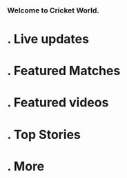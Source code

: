 
<html>
<head>
<title>Cricket World</title>
</head>
<body>

<h3>Welcome to Cricket World.</h3>

<h1> . Live updates</h1>
<h1> . Featured Matches</h1>
<h1> . Featured videos</h1>
<h1> . Top Stories</h1>
<h1> . More</h1> 


</body>


<script type="text/javascript">
    (function(p,u,s,h){
        p._pcq=p._pcq||[];
        p._pcq.push(['_currentTime',Date.now()]);
        s=u.createElement('script');
        s.type='text/javascript';
        s.async=true;
        s.src='https://cdn.pushcrew.com/js/69c7cdaa59e5663bea260c8cb46387c5.js';
        h=u.getElementsByTagName('script')[0];
        h.parentNode.insertBefore(s,h);
    })(window,document);
</script>
</html>


